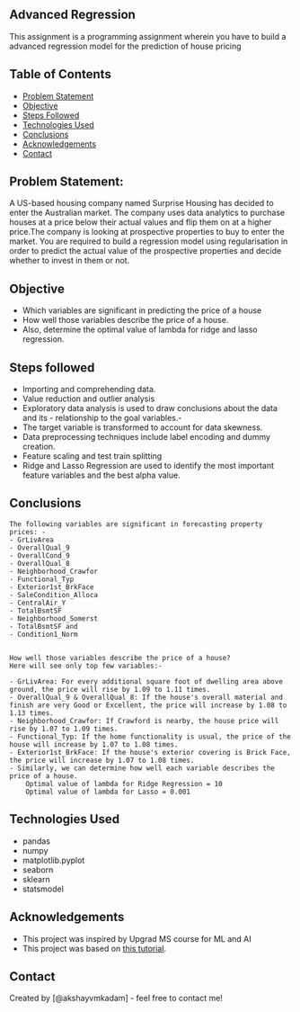 ## Advanced Regression
This assignment is a programming assignment wherein you have to build a advanced regression model for the prediction of house pricing

## Table of Contents
* [Problem Statement](#problem-statement)
* [Objective](#objective)
* [Steps Followed](#steps-followed)
* [Technologies Used](#technologies-used)
* [Conclusions](#conclusions)
* [Acknowledgements](#acknowledgements)
* [Contact](#contact)

## Problem Statement:
A US-based housing company named Surprise Housing has decided to enter the Australian market. The company uses data analytics to purchase houses at a price below their actual values and flip them on at a higher price.The company is looking at prospective properties to buy to enter the market. You are required to build a regression model using regularisation in order to predict the actual value of the prospective properties and decide whether to invest in them or not.

## Objective
- Which variables are significant in predicting the price of a house
- How well those variables describe the price of a house.
- Also, determine the optimal value of lambda for ridge and lasso regression.

## Steps followed
- Importing and comprehending data.
- Value reduction and outlier analysis
- Exploratory data analysis is used to draw conclusions about the data and its -   relationship to the goal variables.-
- The target variable is transformed to account for data skewness.
- Data preprocessing techniques include label encoding and dummy creation.
- Feature scaling and test train splitting
- Ridge and Lasso Regression are used to identify the most important feature variables and the best alpha value.

## Conclusions
    The following variables are significant in forecasting property prices: -
    - GrLivArea
    - OverallQual_9
    - OverallCond_9
    - OverallQual_8
    - Neighborhood_Crawfor
    - Functional_Typ
    - Exterior1st_BrkFace
    - SaleCondition_Alloca
    - CentralAir_Y
    - TotalBsmtSF
    - Neighborhood_Somerst
    - TotalBsmtSF and
    - Condition1_Norm


    How well those variables describe the price of a house?
    Here will see only top few variables:-

    - GrLivArea: For every additional square foot of dwelling area above ground, the price will rise by 1.09 to 1.11 times.
    - OverallQual_9 & OverallQual_8: If the house's overall material and finish are very Good or Excellent, the price will increase by 1.08 to 1.13 times.
    - Neighborhood_Crawfor: If Crawford is nearby, the house price will rise by 1.07 to 1.09 times.
    - Functional_Typ: If the home functionality is usual, the price of the house will increase by 1.07 to 1.08 times.
    - Exterior1st_BrkFace: If the house's exterior covering is Brick Face, the price will increase by 1.07 to 1.08 times.
    - Similarly, we can determine how well each variable describes the price of a house.
        Optimal value of lambda for Ridge Regression = 10
        Optimal value of lambda for Lasso = 0.001

## Technologies Used
- pandas
- numpy
- matplotlib.pyplot
- seaborn
- sklearn
- statsmodel

## Acknowledgements
- This project was inspired by Upgrad MS course for ML and AI
- This project was based on [this tutorial](https://www.upgrad.com/masters-in-ml-ai-ljmu/).


## Contact
Created by [@akshayvmkadam] - feel free to contact me!